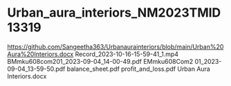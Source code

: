 # Urban_aura_interiors_NM2023TMID13319
https://github.com/Sangeetha363/Urbanaurainteriors/blob/main/Urban%20Aura%20Interiors.docx
Record_2023-10-16-15-59-41_1.mp4
BMmku608com201_2023-09-04_14-00-49.pdf
EMmku608Com2 01_2023-09-04_13-59-50.pdf
balance_sheet.pdf
profit_and_loss.pdf
Urban Aura Interiors.docx

